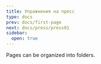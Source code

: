 ```yaml
---
title: Упражнения на пресс
type: docs
prev: docs/first-page
next: docs/press/press01
sidebar:
  open: true
---
```


Pages can be organized into folders.
